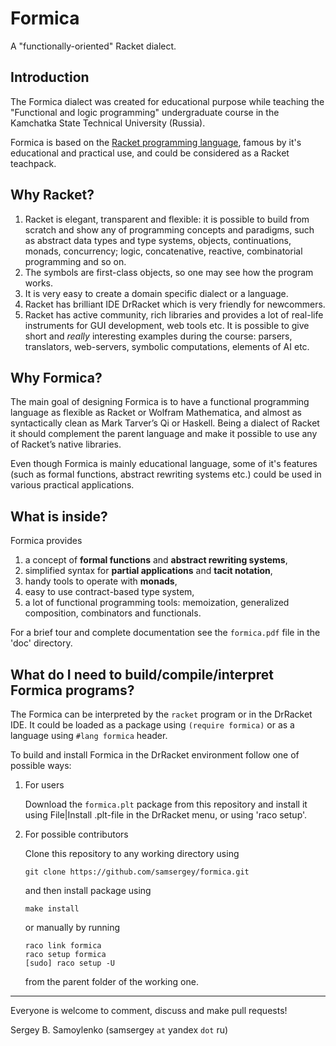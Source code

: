 Formica
=======

A "functionally-oriented" Racket dialect.

Introduction
------------

The Formica dialect was created for educational purpose while teaching the "Functional and logic programming" undergraduate course in the Kamchatka State Technical University (Russia).

Formica is based on the [Racket programming language](http://planet.racket-lang.org/), famous by it's educational and practical use, and could be considered as a Racket teachpack.


Why Racket?
-----------

1. Racket is elegant, transparent and flexible: it is possible to build from scratch and show any of programming concepts and paradigms, such as abstract data types and type systems, objects, continuations, monads, concurrency; logic, concatenative, reactive, combinatorial programming and so on.
2. The symbols are first-class objects, so one may see how the program works.
3. It is very easy to create a domain specific dialect or a language.
4. Racket has brilliant IDE DrRacket which is very friendly for newcommers.
5. Racket has active community, rich libraries and provides a lot of real-life instruments for GUI development, web tools etc. It is possible to give short and *really* interesting examples during the course: parsers, translators, web-servers, symbolic computations, elements of AI etc.

Why Formica?
------------

The main goal of designing Formica is to have a functional programming language as flexible as Racket or Wolfram Mathematica, and almost as syntactically clean as Mark Tarver’s Qi or Haskell. Being a dialect of Racket it should complement the parent language and make it possible to use any of Racket’s native libraries.

Even though Formica is mainly educational language, some of it's features (such as formal functions, abstract rewriting systems etc.) could be used in various practical applications.

What is inside?
---------------

Formica provides
 
1. a concept of **formal functions** and **abstract rewriting systems**,
2. simplified syntax for **partial applications** and **tacit notation**,
3. handy tools to operate with **monads**,
4. easy to use contract-based type system,
5. a lot of functional programming tools: memoization, generalized composition, combinators and functionals. 

For a brief tour and complete documentation see the `formica.pdf` file in the 'doc' directory.

What do I need to build/compile/interpret Formica programs?
-----------------------------------------------------------

The Formica can be interpreted by the `racket` program or in the DrRacket IDE. It could be loaded as a package using `(require formica)` or as a language using `#lang formica` header.

To build and install Formica in the DrRacket environment follow one of possible ways:
 
1. For users

   Download the `formica.plt` package from this repository and install it using File|Install .plt-file in the DrRacket menu, or using 'raco setup'.

2. For possible contributors

   Clone this repository to any working directory using

   ```
   git clone https://github.com/samsergey/formica.git
   ``` 

   and then install package using

   ```
   make install
   ``` 

   or manually by running 

   ```
   raco link formica
   raco setup formica
   [sudo] raco setup -U
   ```

   from the parent folder of the working one.

---------------------------------------------------------------

Everyone is welcome to comment, discuss and make pull requests!

Sergey B. Samoylenko (samsergey `at` yandex `dot` ru)

